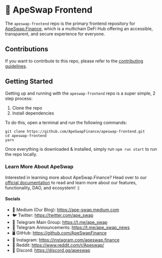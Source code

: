 # 🍌 ApeSwap Frontend

The `apeswap-frontend` repo is the primary frontend repository for [ApeSwap.Finance](https://apeswap.finance), which is a multichain DeFi Hub offering an accessible, transparent, and secure experience for everyone.

## Contributions

If you want to contribute to this repo, please refer to the [contributing guidelines](./CONTRIBUTING.md).

## Getting Started

Getting up and running with the `apeswap-frontend` repo is a super simple, 2 step process:

1. Clone the repo
2. Install dependencies

To do this, open a terminal and run the following commands:

```
git clone https://github.com/ApeSwapFinance/apeswap-frontend.git
cd apeswap-frontend
yarn
```

Once everything is downloaded & installed, simply run `npm run start` to run the repo locally.

### Learn More About ApeSwap

Interested in learning more about ApeSwap.Finance? Head over to our [official documentation](https://apeswap.gitbook.io/apeswap-finance/welcome/master) to read and learn more about our features, functionality, DAO, and ecosystem! :)

#### Socials

- 📰 Medium (Our Blog): https://ape-swap.medium.com
- 🐦 Twitter: https://twitter.com/ape_swap
- 💬 Telegram Main Group: https://t.me/ape_swap
- 💬 Telegram Announcements: https://t.me/ape_swap_news
- 🖥 GitHub: https://github.com/ApeSwapFinance
- 🤳 Instagram: https://instagram.com/apeswap.finance
- 🤩 Reddit: https://www.reddit.com/r/Apeswap/
- 👾 Discord: https://discord.gg/apeswap
